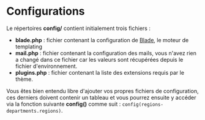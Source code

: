 # Configurations

Le répertoires **config/** contient initialement trois fichiers :

- **blade.php** : fichier contenant la configuration de [Blade](https://laravel.com/docs/master/blade), le moteur de templating
- **mail.php** : fichier contenant la configuration des mails, vous n'avez rien a changé dans ce fichier car les valeurs sont récupérées depuis le fichier d'environnement.
- **plugins.php** : fichier contenant la liste des extensions requis par le thème.

Vous êtes bien entendu libre d'ajouter vos propres fichiers de configuration, ces derniers doivent contenir un tableau et vous pourrez ensuite y accéder via la fonction suivante **config()** comme suit : `config(regions-departments.regions)`.

